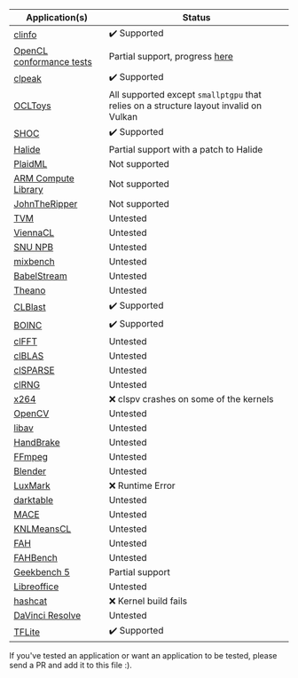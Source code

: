 
| Application(s) | Status |
| -------------- | ------ |
| [clinfo](https://github.com/Oblomov/clinfo) | :heavy_check_mark: Supported |
| [OpenCL conformance tests](https://github.com/KhronosGroup/OpenCL-CTS) | Partial support, progress [here](https://github.com/kpet/clvk/projects/2) |
| [clpeak]() | :heavy_check_mark: Supported |
| [OCLToys](https://github.com/ignatenkobrain/ocltoys.git) | All supported except `smallptgpu` that relies on a structure layout invalid on Vulkan |
| [SHOC](https://github.com/vetter/shoc) | :heavy_check_mark: Supported |
| [Halide](https://github.com/halide/Halide) | Partial support with a patch to Halide |
| [PlaidML](https://github.com/plaidml/plaidml) | Not supported |
| [ARM Compute Library](https://github.com/ARM-software/ComputeLibrary) | Not supported |
| [JohnTheRipper](https://github.com/magnumripper/JohnTheRipper) | Not supported |
| [TVM](https://github.com/dmlc/tvm) | Untested |
| [ViennaCL](https://github.com/viennacl/viennacl-dev) | Untested |
| [SNU NPB](http://aces.snu.ac.kr/software/snu-npb/) | Untested |
| [mixbench](https://github.com/ekondis/mixbench) | Untested |
| [BabelStream](https://github.com/UoB-HPC/BabelStream) | Untested |
| [Theano](https://github.com/Theano/Theano) | Untested |
| [CLBlast](https://github.com/CNugteren/CLBlast) | :heavy_check_mark: Supported |
| [BOINC](https://github.com/BOINC/boinc) | :heavy_check_mark: Supported |
| [clFFT](https://github.com/clMathLibraries/clFFT) | Untested |
| [clBLAS](https://github.com/clMathLibraries/clBLAS) | Untested |
| [clSPARSE](https://github.com/clMathLibraries/clSPARSE) | Untested |
| [clRNG](https://github.com/clMathLibraries/clRNG) | Untested |
| [x264](https://github.com/mirror/x264) | :x: clspv crashes on some of the kernels |
| [OpenCV](https://github.com/opencv/opencv) | Untested |
| [libav](https://github.com/libav/libav) | Untested |
| [HandBrake](https://github.com/HandBrake/HandBrake) | Untested |
| [FFmpeg](https://github.com/FFmpeg/FFmpeg) | Untested |
| [Blender](https://github.com/sobotka/blender) | Untested |
| [LuxMark](https://github.com/LuxCoreRender/LuxMark) | :x: Runtime Error |
| [darktable](https://github.com/darktable-org/darktable) | Untested |
| [MACE](https://github.com/XiaoMi/mace) | Untested |
| [KNLMeansCL](https://github.com/Khanattila/KNLMeansCL) | Untested |
| [FAH](https://foldingathome.org) | Untested |
| [FAHBench](https://fahbench.github.io/) | Untested |
| [Geekbench 5](https://www.geekbench.com/) | Partial support |
| [Libreoffice](https://www.libreoffice.org/) | Untested |
| [hashcat](https://github.com/hashcat/hashcat) | :x: Kernel build fails |
| [DaVinci Resolve](https://www.blackmagicdesign.com/uk/products/davinciresolve) | Untested |
| [TFLite](https://github.com/tensorflow/tensorflow.git) | :heavy_check_mark: Supported |

If you've tested an application or want an application to be tested,
please send a PR and add it to this file :).
